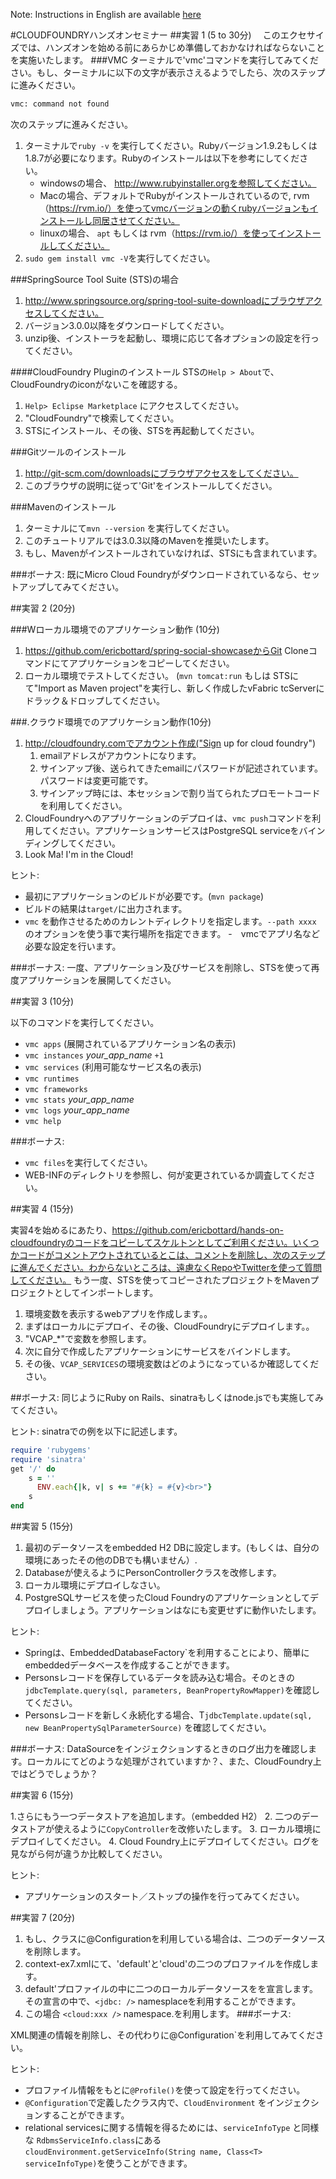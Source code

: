 Note: Instructions in English are available [here](https://github.com/ericbottard/hands-on-cloudfoundry/blob/master/README.md)

#CLOUDFOUNDRYハンズオンセミナー
##実習 1 (5 to 30分)
　このエクセサイズでは、ハンズオンを始める前にあらかじめ準備しておかなければならないことを実施いたします。
###VMC
ターミナルで'vmc'コマンドを実行してみてください。もし、ターミナルに以下の文字が表示さえるようでしたら、次のステップに進みください。 
```bash   
vmc: command not found
```
次のステップに進みください。

1. ターミナルで`ruby -v` を実行してください。Rubyバージョン1.9.2もしくは1.8.7が必要になります。Rubyのインストールは以下を参考にしてください。 
    * windowsの場合、 http://www.rubyinstaller.orgを参照してください。
    * Macの場合、デフォルトでRubyがインストールされているので, rvm（https://rvm.io/）を使ってvmcバージョンの動くrubyバージョンもインストールし同居させてください。
    * linuxの場合、 `apt` もしくは rvm（https://rvm.io/）を使ってインストールしてください。
1. `sudo gem install vmc -V`を実行してください。

###SpringSource Tool Suite (STS)の場合

1. http://www.springsource.org/spring-tool-suite-downloadにブラウザアクセスしてください。
1. バージョン3.0.0以降をダウンロードしてください。
1. unzip後、インストーラを起動し、環境に応じて各オプションの設定を行ってください。

####CloudFoundry Pluginのインストール
STSの`Help > About`で、CloudFoundryのiconがないこを確認する。

1. `Help> Eclipse Marketplace` にアクセスしてください。
2. "CloudFoundry"で検索してください。
3. STSにインストール、その後、STSを再起動してください。

###Gitツールのインストール

1. http://git-scm.com/downloadsにブラウザアクセスをしてください。
1. このブラウザの説明に従って'Git'をインストールしてください。

###Mavenのインストール 
1. ターミナルにて`mvn --version` を実行してください。
1. このチュートリアルでは3.0.3以降のMavenを推奨いたします。
1. もし、Mavenがインストールされていなければ、STSにも含まれています。

###ボーナス:
既にMicro Cloud Foundryがダウンロードされているなら、セットアップしてみてください。

##実習 2 (20分)

###Wローカル環境でのアプリケーション動作 (10分)
1. https://github.com/ericbottard/spring-social-showcaseからGit Cloneコマンドにてアプリケーションをコピーしてください。
1. ローカル環境でテストしてください。 (`mvn tomcat:run` もしは STSにて"Import as Maven project"を実行し、新しく作成したvFabric tcServerにドラック＆ドロップしてください。

###.クラウド環境でのアプリケーション動作(10分)
1.  http://cloudfoundry.comでアカウント作成("Sign up for cloud foundry")
    1. emailアドレスがアカウントになります。
    1. サインアップ後、送られてきたemailにパスワードが記述されています。パスワードは変更可能です。
    1. サインアップ時には、本セッションで割り当てられたプロモートコードを利用してください。
1. CloudFoundryへのアプリケーションのデプロイは、`vmc push`コマンドを利用してください。アプリケーションサービスはPostgreSQL serviceをバインディングしてください。
1. Look Ma! I'm in the Cloud!

ヒント:

- 最初にアプリケーションのビルドが必要です。(`mvn package`)
- ビルドの結果は`target/`に出力されます。
- `vmc` を動作させるためのカレントディレクトリを指定します。`--path xxxx` のオプションを使う事で実行場所を指定できます。
-　vmcでアプリ名など必要な設定を行います。

###ボーナス:
一度、アプリケーション及びサービスを削除し、STSを使って再度アプリケーションを展開してください。

##実習 3 (10分)

以下のコマンドを実行してください。

 * `vmc apps` (展開されているアプリケーション名の表示)
 * `vmc instances` *your_app_name* `+1`
 * `vmc services` (利用可能なサービス名の表示)
 * `vmc runtimes`
 * `vmc frameworks`
 * `vmc stats` *your_app_name*
 * `vmc logs` *your_app_name*
 * `vmc help`

###ボーナス:
 * `vmc files`を実行してください。
 * WEB-INFのディレクトリを参照し、何が変更されているか調査してください。

##実習 4 (15分)

実習4を始めるにあたり、https://github.com/ericbottard/hands-on-cloudfoundryのコードをコピーしてスケルトンとしてご利用ください。いくつかコードがコメントアウトされているとこは、コメントを削除し、次のステップに進んでください。わからないところは、遠慮なくRepoやTwitterを使って質問してください。
もう一度、STSを使ってコピーされたプロジェクトをMavenプロジェクトとしてインポートします。

1. 環境変数を表示するwebアプリを作成します。。
1. まずはローカルにデプロイ、その後、CloudFoundryにデプロイします。。
1. "VCAP_*"で変数を参照します。
1. 次に自分で作成したアプリケーションにサービスをバインドします。
1. その後、`VCAP_SERVICES`の環境変数はどのようになっているか確認してください。

##ボーナス:
同じようにRuby on Rails、sinatraもしくはnode.jsでも実施してみてください。

ヒント: sinatraでの例を以下に記述します。
```ruby
require 'rubygems'
require 'sinatra'
get '/' do
	s = ''
	  ENV.each{|k, v| s += "#{k} = #{v}<br>"}
	s
end
```

##実習 5 (15分)

1. 最初のデータソースをembedded H2 DBに設定します。(もしくは、自分の環境にあったその他のDBでも構いません）.
2. Databaseが使えるようにPersonControllerクラスを改修します。
3. ローカル環境にデプロイしなさい。
3. PostgreSQLサービスを使ったCloud Foundryのアプリケーションとしてデプロイしましょう。アプリケーションはなにも変更せずに動作いたします。

ヒント:

- Springは、EmbeddedDatabaseFactory`を利用することにより、簡単にembeddedデータベースを作成することができます。
- Personsレコードを保存しているデータを読み込む場合。そのときの`jdbcTemplate.query(sql, parameters, BeanPropertyRowMapper)`を確認してください。
- Personsレコードを新しく永続化する場合、T`jdbcTemplate.update(sql, new BeanPropertySqlParameterSource)` を確認してください。

###ボーナス:
DataSourceをインジェクションするときのログ出力を確認します。ローカルにてどのような処理がされていますか？、また、CloudFoundry上ではどうでしょうか？

##実習 6 (15分)

1.さらにもう一つデータストアを追加します。（embedded H2） 
2. 二つのデータストアが使えるように`CopyController`を改修いたします。 
3. ローカル環境にデプロイしてください。
4. Cloud Foundry上にデプロイしてください。ログを見ながら何が違うか比較してください。

ヒント:

- アプリケーションのスタート／ストップの操作を行ってみてください。

##実習 7 (20分)

1. もし、クラスに@Configurationを利用している場合は、二つのデータソースを削除します。
2. context-ex7.xmlにて、'default'と'cloud'の二つのプロファイルを作成します。
3. default'プロファイルの中に二つのローカルデータソースをを宣言します。その宣言の中で、`<jdbc: />` namesplaceを利用することができます。
4. この場合 `<cloud:xxx />` namespace.を利用します。
###ボーナス:

XML関連の情報を削除し、その代わりに@Configuration`を利用してみてください。

ヒント: 

- プロファイル情報をもとに`@Profile()`を使って設定を行ってください。
- `@Configuration`で定義したクラス内で、`CloudEnvironment` をインジェクションすることができます。
-  relational servicesに関する情報を得るためには、`serviceInfoType` と同様な `RdbmsServiceInfo.class`にある`cloudEnvironment.getServiceInfo(String name, Class<T> serviceInfoType)`を使うことができます。